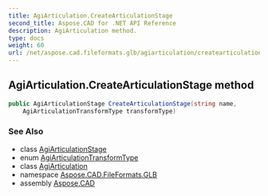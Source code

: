```yaml
---
title: AgiArticulation.CreateArticulationStage
second_title: Aspose.CAD for .NET API Reference
description: AgiArticulation method. 
type: docs
weight: 60
url: /net/aspose.cad.fileformats.glb/agiarticulation/createarticulationstage/
---
```

## AgiArticulation.CreateArticulationStage method

```csharp
public AgiArticulationStage CreateArticulationStage(string name, 
    AgiArticulationTransformType transformType)
```

### See Also

* class [AgiArticulationStage](../../agiarticulationstage/)
* enum [AgiArticulationTransformType](../../agiarticulationtransformtype/)
* class [AgiArticulation](../)
* namespace [Aspose.CAD.FileFormats.GLB](../../agiarticulation/)
* assembly [Aspose.CAD](../../../)


